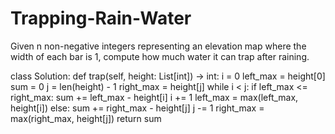 # Trapping-Rain-Water
Given n non-negative integers representing an elevation map where the width of each bar is 1, compute how much water it can trap after raining.



class Solution:
    def trap(self, height: List[int]) -> int:
        i = 0
        left_max = height[0]
        sum = 0
        j = len(height) - 1
        right_max = height[j]
        while i < j:
            if left_max <= right_max:
                sum += left_max - height[i]
                i += 1
                left_max = max(left_max, height[i])
            else:
                sum += right_max - height[j]
                j -= 1
                right_max = max(right_max, height[j])
        return sum
